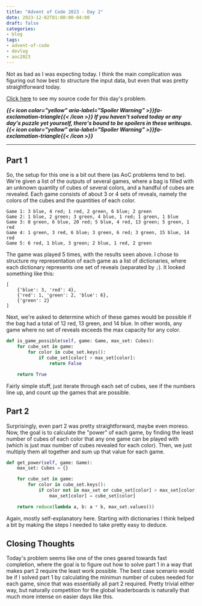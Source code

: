 ```yaml
---
title: "Advent of Code 2023 - Day 2"
date: 2023-12-02T01:00:00-04:00
draft: false
categories:
- blog
tags:
- advent-of-code
- devlog
- aoc2023
---
```


Not as bad as I was expecting today. I think the main complication was figuring out how best to structure the input data, but even that was pretty straightforward today.

[Click here](https://github.com/Ratheronfire/advent-of-code/blob/master/year_2023/day-2.py) to see my source code for this day's problem.

***{{< icon color="yellow" aria-label="Spoiler Warning" >}}fa-exclamation-triangle{{< /icon >}} If you haven't solved today or any day's puzzle yet yourself, there's bound to be spoilers in these writeups. {{< icon color="yellow" aria-label="Spoiler Warning" >}}fa-exclamation-triangle{{< /icon >}}***

---

## Part 1

So, the setup for this one is a bit out there (as AoC problems tend to be). We're given a list of the outputs of several games, where a bag is filled with an unknown quantity of cubes of several colors, and a handful of cubes are revealed. Each game consists of about 3 or 4 sets of reveals, namely the colors of the cubes and the quantities of each color.

```
Game 1: 3 blue, 4 red; 1 red, 2 green, 6 blue; 2 green
Game 2: 1 blue, 2 green; 3 green, 4 blue, 1 red; 1 green, 1 blue
Game 3: 8 green, 6 blue, 20 red; 5 blue, 4 red, 13 green; 5 green, 1 red
Game 4: 1 green, 3 red, 6 blue; 3 green, 6 red; 3 green, 15 blue, 14 red
Game 5: 6 red, 1 blue, 3 green; 2 blue, 1 red, 2 green
```

The game was played 5 times, with the results seen above. I chose to structure my representation of each game as a list of dictionaries, where each dictionary represents one set of reveals (separated by ``;``). It looked something like this:

```
[
    {'blue': 3, 'red': 4},
    {'red': 1, 'green': 2, 'blue': 6},
    {'green': 2}
]
```

Next, we're asked to determine which of these games would be possible if the bag had a total of 12 red, 13 green, and 14 blue. In other words, any game where no set of reveals exceeds the max capacity for any color.

```python
def is_game_possible(self, game: Game, max_set: Cubes):
    for cube_set in game:
        for color in cube_set.keys():
            if cube_set[color] > max_set[color]:
                return False

    return True
```

Fairly simple stuff, just iterate through each set of cubes, see if the numbers line up, and count up the games that are possible.

## Part 2

Surprisingly, even part 2 was pretty straightforward, maybe even moreso. Now, the goal is to calculate the "power" of each game, by finding the least number of cubes of each color that any one game can be played with (which is just max number of cubes revealed for each color). Then, we just multiply them all together and sum up that value for each game.

```python
def get_power(self, game: Game):
    max_set: Cubes = {}

    for cube_set in game:
        for color in cube_set.keys():
            if color not in max_set or cube_set[color] > max_set[color]:
                max_set[color] = cube_set[color]

    return reduce(lambda a, b: a * b, max_set.values())
```

Again, mostly self-explanatory here. Starting with dictionaries I think helped a bit by making the steps I needed to take pretty easy to deduce.

## Closing Thoughts

Today's problem seems like one of the ones geared towards fast completion, where the goal is to figure out how to solve part 1 in a way that makes part 2 require the least work possible. The best case scenario would be if I solved part 1 by calculating the minimun number of cubes needed for each game, since that was essentially all part 2 required. Pretty trivial either way, but naturally competition for the global leaderboards is naturally that much more intense on easier days like this.